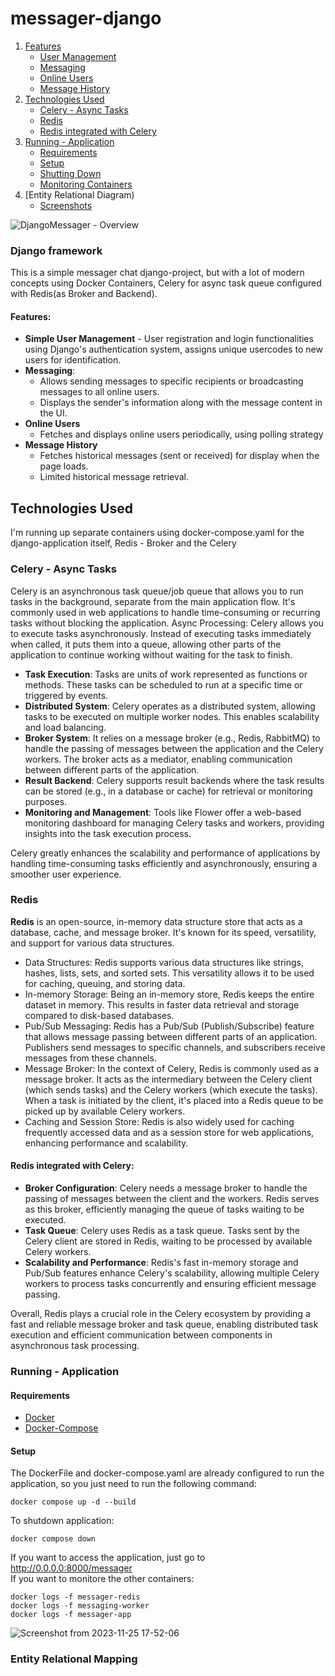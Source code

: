 # messager-django
1. [Features](#features)
    - [User Management](#user-management)
    - [Messaging](#messaging)
    - [Online Users](#online-users)
    - [Message History](#message-history)
2. [Technologies Used](#technologies-used)
    - [Celery - Async Tasks](#celery-async-tasks)
    - [Redis](#redis)
    - [Redis integrated with Celery](#integration-with-celery)
3. [Running - Application](#running-the-application)
    - [Requirements](#requirements)
    - [Setup](#setup)
    - [Shutting Down](#shutting-down)
    - [Monitoring Containers](#monitoring-containers)
4. [Entity Relational Diagram)
    - [Screenshots](#screenshots)

![DjangoMessager - Overview](https://github.com/luisbt07/messager-django/assets/57811501/6644fc79-a098-4a01-be7c-4064baca176a)
### Django framework
This is a simple messager chat django-project, but with a lot of modern concepts using Docker Containers, Celery for async task queue configured with Redis(as Broker and Backend).   
#### Features:

- **Simple User Management** - User registration and login functionalities using Django's authentication system, assigns unique usercodes to new users for identification.
- **Messaging**:
  - Allows sending messages to specific recipients or broadcasting messages to all online users.
  - Displays the sender's information along with the message content in the UI.
- **Online Users**
  - Fetches and displays online users periodically, using polling strategy
- **Message History**
  - Fetches historical messages (sent or received) for display when the page loads.
  - Limited historical message retrieval.
## Technologies Used
I'm running up separate containers using docker-compose.yaml for the django-application itself, Redis - Broker and the Celery
### Celery - Async Tasks
Celery is an asynchronous task queue/job queue that allows you to run tasks in the background, separate from the main application flow. It's commonly used in web applications to handle time-consuming or recurring tasks without blocking the application.
Async Processing: Celery allows you to execute tasks asynchronously. Instead of executing tasks immediately when called, it puts them into a queue, allowing other parts of the application to continue working without waiting for the task to finish.

- **Task Execution**: Tasks are units of work represented as functions or methods. These tasks can be scheduled to run at a specific time or triggered by events.
- **Distributed System**: Celery operates as a distributed system, allowing tasks to be executed on multiple worker nodes. This enables scalability and load balancing.
- **Broker System**: It relies on a message broker (e.g., Redis, RabbitMQ) to handle the passing of messages between the application and the Celery workers. The broker acts as a mediator, enabling communication between different parts of the application.
- **Result Backend**: Celery supports result backends where the task results can be stored (e.g., in a database or cache) for retrieval or monitoring purposes.
- **Monitoring and Management**: Tools like Flower offer a web-based monitoring dashboard for managing Celery tasks and workers, providing insights into the task execution process.

Celery greatly enhances the scalability and performance of applications by handling time-consuming tasks efficiently and asynchronously, ensuring a smoother user experience.

### Redis
**Redis** is an open-source, in-memory data structure store that acts as a database, cache, and message broker. It's known for its speed, versatility, and support for various data structures.

- Data Structures: Redis supports various data structures like strings, hashes, lists, sets, and sorted sets. This versatility allows it to be used for caching, queuing, and storing data.
- In-memory Storage: Being an in-memory store, Redis keeps the entire dataset in memory. This results in faster data retrieval and storage compared to disk-based databases.
- Pub/Sub Messaging: Redis has a Pub/Sub (Publish/Subscribe) feature that allows message passing between different parts of an application. Publishers send messages to specific channels, and subscribers receive messages from these channels.
- Message Broker: In the context of Celery, Redis is commonly used as a message broker. It acts as the intermediary between the Celery client (which sends tasks) and the Celery workers (which execute the tasks). When a task is initiated by the client, it's placed into a Redis queue to be picked up by available Celery workers.
- Caching and Session Store: Redis is also widely used for caching frequently accessed data and as a session store for web applications, enhancing performance and scalability.

#### Redis integrated with Celery:

- **Broker Configuration**: Celery needs a message broker to handle the passing of messages between the client and the workers. Redis serves as this broker, efficiently managing the queue of tasks waiting to be executed.
- **Task Queue**: Celery uses Redis as a task queue. Tasks sent by the Celery client are stored in Redis, waiting to be processed by available Celery workers.
- **Scalability and Performance**: Redis's fast in-memory storage and Pub/Sub features enhance Celery's scalability, allowing multiple Celery workers to process tasks concurrently and ensuring efficient message passing.

Overall, Redis plays a crucial role in the Celery ecosystem by providing a fast and reliable message broker and task queue, enabling distributed task execution and efficient communication between components in asynchronous task processing.

### Running - Application
#### Requirements
* [Docker](https://docs.docker.com/engine/install/)
* [Docker-Compose](https://docs.docker.com/compose/)
#### Setup
 The DockerFile and docker-compose.yaml are already configured to run the application, so you just need to run the following command:

    docker compose up -d --build

To shutdown application:

    docker compose down

If you want to access the application, just go to http://0.0.0.0:8000/messager \
If you want to monitore the other containers: 

    docker logs -f messager-redis
    docker logs -f messaging-worker
    docker logs -f messager-app
![Screenshot from 2023-11-25 17-52-06](https://github.com/luisbt07/messager-django/assets/57811501/d9e4418d-10e5-4dea-9af5-1525db71ab26)
### Entity Relational Mapping

